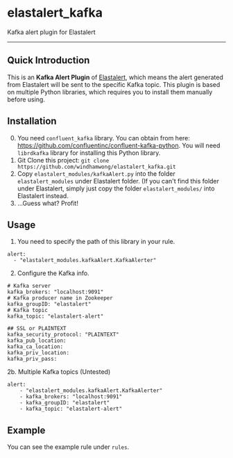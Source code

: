 # elastalert_kafka
Kafka alert plugin for Elastalert

---

## Quick Introduction

This is an **Kafka Alert Plugin** of [Elastalert](https://github.com/Yelp/elastalert), which means the alert generated from Elastalert will be sent to the specific Kafka topic. This plugin is based on multiple Python libraries, which requires you to install them manually before using.

## Installation

0. You need `confluent_kafka` library. You can obtain from here: https://github.com/confluentinc/confluent-kafka-python. You will need `librdkafka` library for installing this Python library.
1. Git Clone this project: `git clone https://github.com/windhamwong/elastalert_kafka.git`
2. Copy `elastalert_modules/kafkaAlert.py` into the folder `elastalert_modules` under Elastalert folder. (If you can't find this folder under Elastalert, simply just copy the folder `elastalert_modules/` into Elastalert instead.
3. ...Guess what? Profit!

## Usage
1. You need to specify the path of this library in your rule.

```
alert:
  - "elastalert_modules.kafkaAlert.KafkaAlerter"
```

2. Configure the Kafka info.

```
# Kafka server
kafka_brokers: "localhost:9091"
# Kafka producer name in Zookeeper
kafka_groupID: "elastalert"
# Kafka topic
kafka_topic: "elastalert-alert"

## SSL or PLAINTEXT
kafka_security_protocol: "PLAINTEXT"
kafka_pub_location:
kafka_ca_location:
kafka_priv_location:
kafka_priv_pass:
```

2b. Multiple Kafka topics (Untested)

```
alert:
    - "elastalert_modules.kafkaAlert.KafkaAlerter"
	- kafka_brokers: "localhost:9091"
	- kafka_groupID: "elastalert"
	- kafka_topic: "elastalert-alert"
```

## Example

You can see the example rule under `rules`.
